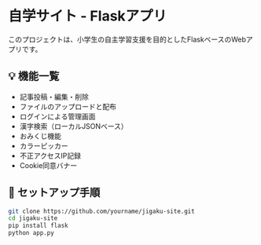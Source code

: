 # 自学サイト - Flaskアプリ

このプロジェクトは、小学生の自主学習支援を目的としたFlaskベースのWebアプリです。

## 💡 機能一覧

- 記事投稿・編集・削除
- ファイルのアップロードと配布
- ログインによる管理画面
- 漢字検索（ローカルJSONベース）
- おみくじ機能
- カラーピッカー
- 不正アクセスIP記録
- Cookie同意バナー

## 🔧 セットアップ手順

```bash
git clone https://github.com/yourname/jigaku-site.git
cd jigaku-site
pip install flask
python app.py
